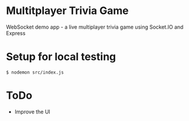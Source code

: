 # Multitplayer Trivia Game
WebSocket demo app - a live multiplayer trivia game using Socket.IO and Express

# Setup for local testing
```
$ nodemon src/index.js
```

# ToDo
- Improve the UI
